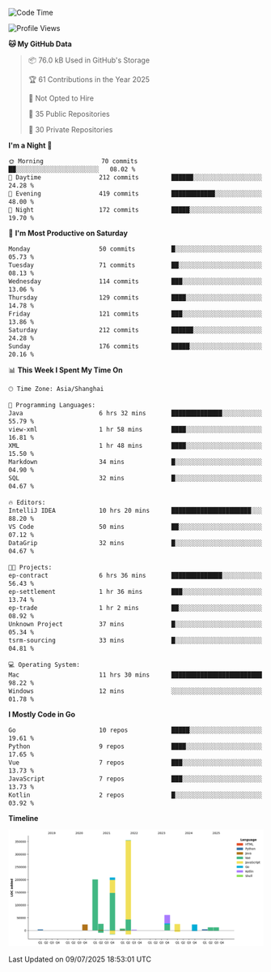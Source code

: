 <!--START_SECTION:waka-->
![Code Time](http://img.shields.io/badge/Code%20Time-4%2C265%20hrs%2054%20mins-blue)

![Profile Views](http://img.shields.io/badge/Profile%20Views-0-blue)

**🐱 My GitHub Data** 

> 📦 76.0 kB Used in GitHub's Storage 
 > 
> 🏆 61 Contributions in the Year 2025
 > 
> 🚫 Not Opted to Hire
 > 
> 📜 35 Public Repositories 
 > 
> 🔑 30 Private Repositories 
 > 
**I'm a Night 🦉** 

```text
🌞 Morning                70 commits          ██░░░░░░░░░░░░░░░░░░░░░░░   08.02 % 
🌆 Daytime                212 commits         ██████░░░░░░░░░░░░░░░░░░░   24.28 % 
🌃 Evening                419 commits         ████████████░░░░░░░░░░░░░   48.00 % 
🌙 Night                  172 commits         █████░░░░░░░░░░░░░░░░░░░░   19.70 % 
```
📅 **I'm Most Productive on Saturday** 

```text
Monday                   50 commits          █░░░░░░░░░░░░░░░░░░░░░░░░   05.73 % 
Tuesday                  71 commits          ██░░░░░░░░░░░░░░░░░░░░░░░   08.13 % 
Wednesday                114 commits         ███░░░░░░░░░░░░░░░░░░░░░░   13.06 % 
Thursday                 129 commits         ████░░░░░░░░░░░░░░░░░░░░░   14.78 % 
Friday                   121 commits         ███░░░░░░░░░░░░░░░░░░░░░░   13.86 % 
Saturday                 212 commits         ██████░░░░░░░░░░░░░░░░░░░   24.28 % 
Sunday                   176 commits         █████░░░░░░░░░░░░░░░░░░░░   20.16 % 
```


📊 **This Week I Spent My Time On** 

```text
🕑︎ Time Zone: Asia/Shanghai

💬 Programming Languages: 
Java                     6 hrs 32 mins       ██████████████░░░░░░░░░░░   55.79 % 
view-xml                 1 hr 58 mins        ████░░░░░░░░░░░░░░░░░░░░░   16.81 % 
XML                      1 hr 48 mins        ████░░░░░░░░░░░░░░░░░░░░░   15.50 % 
Markdown                 34 mins             █░░░░░░░░░░░░░░░░░░░░░░░░   04.90 % 
SQL                      32 mins             █░░░░░░░░░░░░░░░░░░░░░░░░   04.67 % 

🔥 Editors: 
IntelliJ IDEA            10 hrs 20 mins      ██████████████████████░░░   88.20 % 
VS Code                  50 mins             ██░░░░░░░░░░░░░░░░░░░░░░░   07.12 % 
DataGrip                 32 mins             █░░░░░░░░░░░░░░░░░░░░░░░░   04.67 % 

🐱‍💻 Projects: 
ep-contract              6 hrs 36 mins       ██████████████░░░░░░░░░░░   56.43 % 
ep-settlement            1 hr 36 mins        ███░░░░░░░░░░░░░░░░░░░░░░   13.74 % 
ep-trade                 1 hr 2 mins         ██░░░░░░░░░░░░░░░░░░░░░░░   08.92 % 
Unknown Project          37 mins             █░░░░░░░░░░░░░░░░░░░░░░░░   05.34 % 
tsrm-sourcing            33 mins             █░░░░░░░░░░░░░░░░░░░░░░░░   04.81 % 

💻 Operating System: 
Mac                      11 hrs 30 mins      █████████████████████████   98.22 % 
Windows                  12 mins             ░░░░░░░░░░░░░░░░░░░░░░░░░   01.78 % 
```

**I Mostly Code in Go** 

```text
Go                       10 repos            █████░░░░░░░░░░░░░░░░░░░░   19.61 % 
Python                   9 repos             ████░░░░░░░░░░░░░░░░░░░░░   17.65 % 
Vue                      7 repos             ███░░░░░░░░░░░░░░░░░░░░░░   13.73 % 
JavaScript               7 repos             ███░░░░░░░░░░░░░░░░░░░░░░   13.73 % 
Kotlin                   2 repos             █░░░░░░░░░░░░░░░░░░░░░░░░   03.92 % 
```



**Timeline**

![Lines of Code chart](https://raw.githubusercontent.com/youtiaoguagua/youtiaoguagua/master/assets/bar_graph.png)


 Last Updated on 09/07/2025 18:53:01 UTC
<!--END_SECTION:waka-->